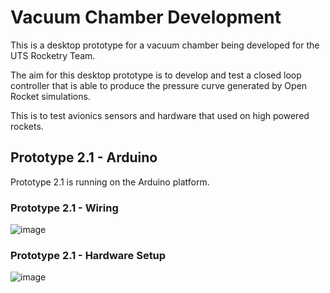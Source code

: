 # Vacuum Chamber Development
This is a desktop prototype for a vacuum chamber being developed for the UTS Rocketry Team. 

The aim for this desktop prototype is to develop and test a closed loop controller that is 
able to produce the pressure curve generated by Open Rocket simulations.

This is to test avionics sensors and hardware that used on high powered rockets.

## Prototype 2.1 - Arduino
Prototype 2.1 is running on the Arduino platform.

### Prototype 2.1 - Wiring
![image](https://github.com/elenajusto/vacuum_chamber_development/assets/56148816/ef3c8ab5-49f7-4a59-b53c-235dd22daa67)

### Prototype 2.1 - Hardware Setup
![image](https://github.com/elenajusto/vacuum_chamber_development/assets/56148816/57d55936-a541-4886-86e8-34250e34dbc2)
